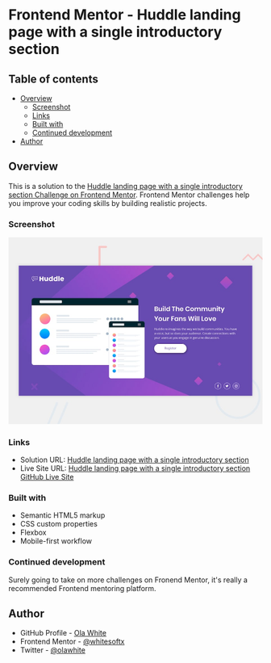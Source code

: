 # Frontend Mentor - Huddle landing page with a single introductory section

## Table of contents

- [Overview](#overview)
  - [Screenshot](#screenshot)
  - [Links](#links)
  - [Built with](#built-with)
  - [Continued development](#continued-development)
- [Author](#author)

## Overview

This is a solution to the [Huddle landing page with a single introductory section Challenge on Frontend Mentor](https://www.frontendmentor.io/challenges/huddle-landing-page-with-a-single-introductory-section-B_2Wvxgi0). Frontend Mentor challenges help you improve your coding skills by building realistic projects.

### Screenshot

![](./design/desktop-preview.jpg)

### Links

- Solution URL: [Huddle landing page with a single introductory section](https://github.com/whitesoftx/huddle-landing-page)
- Live Site URL: [Huddle landing page with a single introductory section GitHub Live Site](https://whitesoftx.github.io/huddle-landing-page/)

### Built with

- Semantic HTML5 markup
- CSS custom properties
- Flexbox
- Mobile-first workflow

### Continued development

Surely going to take on more challenges on Fronend Mentor, it's really a recommended Frontend mentoring platform.

## Author

- GitHub Profile - [Ola White](https://github.com/whitesoftx)
- Frontend Mentor - [@whitesoftx](https://www.frontendmentor.io/profile/whitesoftx)
- Twitter - [@olawhite](https://www.twitter.com/olawhite)
